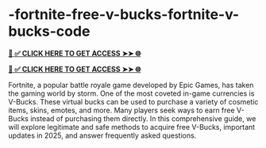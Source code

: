 # -fortnite-free-v-bucks-fortnite-v-bucks-code

**[📌 ✅ CLICK HERE TO GET ACCESS ➤➤ 🌐](https://t.co/KGQuXT8DUw)**


**[📌 ✅ CLICK HERE TO GET ACCESS ➤➤ 🌐](https://t.co/KGQuXT8DUw)**

Fortnite, a popular battle royale game developed by Epic Games, has taken the gaming world by storm. One of the most coveted in-game currencies is V-Bucks. These virtual bucks can be used to purchase a variety of cosmetic items, skins, emotes, and more. Many players seek ways to earn free V-Bucks instead of purchasing them directly. In this comprehensive guide, we will explore legitimate and safe methods to acquire free V-Bucks, important updates in 2025, and answer frequently asked questions.

